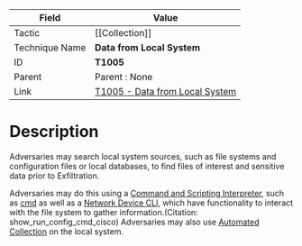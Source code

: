 
|Field|Value|
|---|---|
|Tactic|[[Collection]]|
|Technique Name|**Data from Local System**|
|ID|**T1005**|
|Parent|Parent : None|
|Link|[T1005 - Data from Local System](https://attack.mitre.org/techniques/T1005)|

# Description

Adversaries may search local system sources, such as file systems and configuration files or local databases, to find files of interest and sensitive data prior to Exfiltration.

Adversaries may do this using a [Command and Scripting Interpreter](https://attack.mitre.org/techniques/T1059), such as [cmd](https://attack.mitre.org/software/S0106) as well as a [Network Device CLI](https://attack.mitre.org/techniques/T1059/008), which have functionality to interact with the file system to gather information.(Citation: show_run_config_cmd_cisco) Adversaries may also use [Automated Collection](https://attack.mitre.org/techniques/T1119) on the local system.
